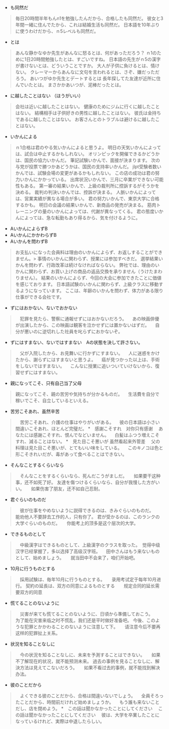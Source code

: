 * も同然だ
> 毎日20時間半年もんn1を勉強したんだから、合格したも同然だ。
> 彼女と3年間一緒に住んでたから、これは結婚生活も同然だ。
> 日本語を10年ぶりに使うわけだから、ｎ5レベルも同然だ。
* とは
> あんな静かなゆか先生があんなに怒るとは、何があっただろう？
> ｎ1のために1日20時間勉強したとは、すごいですね。
> 日本語の先生がｎ5の漢字が書けないとは、どういうことですか。
> 大人が子供に負けるとは、情けない。
> クレーマーからあんなに文句を言われるとは、さぞ、嫌だっただろう。
> あいつがゆか先生とデートするとは
> 長年探してた友達が近所に住んでいたとは。
> まさかかあいつが、泥棒だったとは。
* に越したことはない （ほうがいい）
> 会社は近いに越したことはない。
> 健康のためにジムに行くに越したことはない。
> 結構相手は子供好きの男性に越したことはない。
> 彼氏は金持ちであるに越したことはない。
> お客さんとのトラブルは避けるに越したことはない。
* いかんによる
> ｎ1合格は君のやる気いかんによると思うよ。
> 明日の天気いかんによっては、試合は中止するかもしれない。
> オリンピックを開催できるかどうかは、国民の協力いかんだ。
> 筆記試験いかんで、面接が決まります。
> 次の与党が投票で勝つかあどうかは、国民の支持率いかんだ。
> jlpt受験者数いかんでは、試験会場の変更があるかもしれない。
> この店の成功は君の努力いかんにかかっている。
> 出席状況いかんで、三月に卒業ができない可能性もある。
> 第一審の結果いかんで、上級の裁判所に控訴するがそうかを決める。
> 裁判の判決いかんでは、控訴が決まる。
> 人脈いかんによっては、営業実績が異なる場合が多い。
> 君の努力いかんで、東京大学に合格するかも。
> 明日の会議の結果いかんで、新商品の発売が決まる。
> 筋肉トレーニングの量のいかんによっては、代謝が異なってくる。
> 君の態度いかんによっては、急な転勤もあり得るから、気を付けるように。
* AいかんによらずB
* AいかんにかかわらずB
* Aいかんを問わずB
> お支払いになった会員料は理由のいかんによらず、お返しすることができません。> 事情のいかんに関わらず、授業には参加すべきだ。
> 選挙結果いかんを問わず、行政改革は続けなければならない。
> 弊社では、理由のいかんに関わらず、お買い上げの商品の返品交換を承りません（うけたまわりません）。
> 結果のいかんによらず、今回の大会に参加できたことに価値を感じております。
> 日本語試験のいかんに関わらず、上級クラスに移動するようになっています。 
> ここは、年齢のいかんを問わず、体力がある限り仕事ができる会社です。
* ずにはおかない、ないでおかない
>　犯罪を見たら、警察に通報せずにはおかないだろう。 
>　あの映画俳優が出演したから、この映画は観客を泣かせずには置かないはずだ。
>　自分が悪いのに逆切れした社員を叱らずにおかないぞ。
* ずにはすまない、ないではすまない　Aの状態を決して許さない。
>　父が入院したから、お見舞いに行かずにすまない。
>　人に迷惑をかけたから、謝らずにはすまないと思うよ。
>　癌が見つかった以上は、手術をしないではすまない。
>　こんなに授業に追いついていけないから、復習せずにはすまない。
>　
* 親になってこそ、只有自己当了父母
> 親になってこそ、親の苦労や気持ちが分かるものだ。
>　生活費を自分で稼いでこそ、自立しているといえる。
* 苦労こそあれ、虽然辛苦
>　苦労こそあれ、介護の仕事はやりがいがある。
>　彼の日本語は小さい間違いこそあれ、ほとんど完璧だ。
*　感謝こそすれ　对你只有感谢
>　あなたには感謝こそすれ、恨んでなどいません。
>　白髪はふつう増えこそすれ、減ることはない。
*　見た目こそ悪いが  虽然看起来外管差
>　父の料理は見た目こそ悪いが、とてもいい味をしている。
>　このキノコは色と形こそきれいだが、毒があって食べることはできない。
* そんなことするくらいなら
>　そんなことをするくらいなら、死んだこうがましだ。　　如果要干这种事，还不如死了好。
> 友達を傷つけるくらいなら、自分が我慢した方がいい。　　如果伤害了朋友，还不如自己忍耐。
* 君ぐらいのものだ
>　彼が仕事をやめないように説得できるのは、きみぐらいのものだ。　　能劝他人不要辞去工作的人，只有你了。
> 君が受かるのは、このランクの大学ぐらいのものだ。　　你能考上的顶多是这个层次的大学。
* できるものとして
>　中級漢字はできるものとして、上級漢字のクラスを取った。　觉得中级汉字已经掌握了，多以选择了高级汉字班。
>　田中さんはもう来ないものとして、始めましょう。　　就当田中不会来了，咱们开始吧。
* 10月に行うものとする
>　採用試験は、毎年10月に行うものとする。　　录用考试定于每年10月进行。
> 契約の延長は、双方の同意によるものとする　　规定合同的延长需要双方的同意
* 慌てることのないように
>　災害が来ても慌てることのないように、日頃から準備しておこう。　　为了能在灾害来临之时不慌乱，我们还是平时做好准备吧。
> 今後、このような犯罪とかかわることのないように注意して下。　　请注意今后不要再这样的犯罪扯上关系。
* 状況を知ることなしに
>　今の状況を知ることなしに、未来を予測することはできない。　　如果不了解现在的状况，就不能预测未来。
> 過去の事例を見ることなしに、解決方法は見えてこないだろう。　　如果不看过去的事例，就不能找到解决办法。
* 彼のことだから
>　よくできる彼のことだから、合格は間違いないでしょう。
>　全員そろったことだから、時間前だけれど始めましょうか。
>　もう誰も来ないことだし、店を閉めよう。
*　この話は聞かなかったことにしてください
>　この話は聞かなかったことにしてください
>　彼は、大学を卒業したことになっているけれど、実際は中退したらしい。